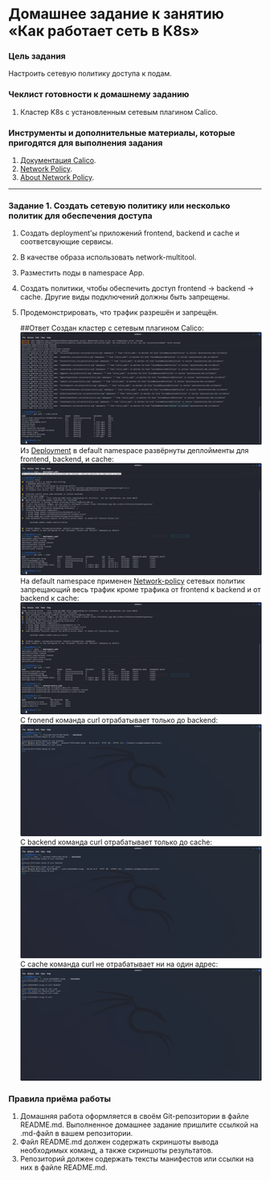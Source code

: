 # Домашнее задание к занятию «Как работает сеть в K8s»

### Цель задания

Настроить сетевую политику доступа к подам.

### Чеклист готовности к домашнему заданию

1. Кластер K8s с установленным сетевым плагином Calico.

### Инструменты и дополнительные материалы, которые пригодятся для выполнения задания

1. [Документация Calico](https://www.tigera.io/project-calico/).
2. [Network Policy](https://kubernetes.io/docs/concepts/services-networking/network-policies/).
3. [About Network Policy](https://docs.projectcalico.org/about/about-network-policy).

-----

### Задание 1. Создать сетевую политику или несколько политик для обеспечения доступа

1. Создать deployment'ы приложений frontend, backend и cache и соответсвующие сервисы.
2. В качестве образа использовать network-multitool.
3. Разместить поды в namespace App.
4. Создать политики, чтобы обеспечить доступ frontend -> backend -> cache. Другие виды подключений должны быть запрещены.
5. Продемонстрировать, что трафик разрешён и запрещён.

   ##Ответ
 Создан кластер с сетевым плагином Calico:  
   ![calico](./img/1.png)  
   Из [Deployment](./manifests/deployment.yaml) в default namespace развёрнуты деплойменты для frontend, backend, и cache:  
   ![Поды](./img/2.png)  
   На default namespace применен [Network-policy](./manifests/network-policy.yaml) сетевых политик запрещающий весь трафик кроме трафика от frontend к backend и от backend к cache:  
   ![NP](./img/3.png)  
   C fronend команда curl отрабатывает только до backend:  
   ![frontend](./img/front.png)  
   С backend команда curl отрабатывает только до cache:  
   ![backend](./img/back.png)  
   С cache команда curl не отрабатывает ни на один адрес:  
   ![cache](./img/cache.png)  

### Правила приёма работы

1. Домашняя работа оформляется в своём Git-репозитории в файле README.md. Выполненное домашнее задание пришлите ссылкой на .md-файл в вашем репозитории.
2. Файл README.md должен содержать скриншоты вывода необходимых команд, а также скриншоты результатов.
3. Репозиторий должен содержать тексты манифестов или ссылки на них в файле README.md.

